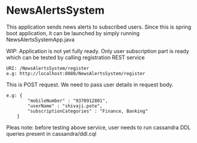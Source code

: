 # NewsAlertsSystem
This application sends news alerts to subscribed users. Since this is spring boot application, it can be launched by simply running NewsAlertsSystemApp.java

WIP: Application is not yet fully ready. Only user subscription part is ready which can be tested by calling registration REST service 

	URI: /NewsAlertsSystem/register
	e.g: http://localhost:8080/NewsAlertsSystem/register
	
This is POST request. We need to pass user details in request body. 

	e.g: {
			"mobileNumber" : "9370912801",
			"userName" : "shivaji.pote",
			"subscriptionCategories" : "Finance, Banking"
		}
Pleas note: before testing above service, user needs to run cassandra DDL queries present in cassandra/ddl.cql